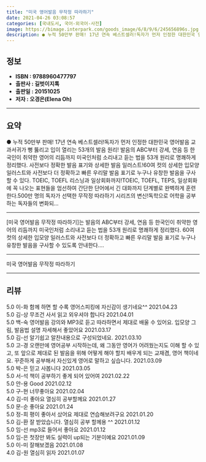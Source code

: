 ```yaml
---
title: "미국 영어발음 무작정 따라하기"
date: 2021-04-26 03:08:57
categories: [국내도서, 국어-외국어-사전]
image: https://bimage.interpark.com/goods_image/6/8/9/6/245656896s.jpg
description: ● 누적 50만부 판매! 17년 연속 베스트셀러!독자가 먼저 인정한 대한민국 영어발음 교과서귀가 뻥 뚫리고 입이 열리는 53개의 발음 원리! 발음의 ABC부터 강세, 연음 등 한국인이 취약한 영어의 리듬까지 미국인처럼 소리내고 듣는 법을 53개 원리로 명쾌하게 정리했다. 사전보다 정확
---
```


## **정보**

- **ISBN : 9788960477797**
- **출판사 : 길벗이지톡**
- **출판일 : 20151025**
- **저자 : 오경은(Elena Oh)**

------



## **요약**

●  누적 50만부 판매! 17년 연속 베스트셀러!독자가 먼저 인정한 대한민국 영어발음 교과서귀가 뻥 뚫리고 입이 열리는 53개의 발음 원리! 발음의 ABC부터 강세, 연음 등 한국인이 취약한 영어의 리듬까지 미국인처럼 소리내고 듣는 법을 53개 원리로 명쾌하게 정리했다. 사전보다 정확한 발음 표기와 상세한 발음 일러스트!60여 컷의 상세한 입모양 일러스트와 사전보다 더 정확하고 빠른 우리말 발음 표기로 누구나 유창한 발음을 구사할 수 있다. TOEIC, TOEFL 리스닝과 일상회화까지!TOEIC, TOEFL, TEPS, 일상회화에 꼭 나오는 표현들을 엄선하여 간단한 단어에서 긴 대화까지 단계별로 완벽하게 훈련한다.500만 명의 독자가 선택한 무작정 따라하기 시리즈의 변신!독학으로 어학을 공부하는 독자들의 변화되...

------

[미국 영어발음 무작정 따라하기]는 발음의 ABC부터 강세, 연음 등 한국인이 취약한 영어의 리듬까지 미국인처럼 소리내고 듣는 법을 53개 원리로 명쾌하게 정리했다. 60여 컷의 상세한 입모양 일러스트와 사전보다 더 정확하고 빠른 우리말 발음 표기로 누구나 유창한 발음을 구사할 수 있도록 안내한다.... 

------


미국 영어발음 무작정 따라하기 

------


## **리뷰** 

5.0 이-화 함께 하면 할 수록 영어스피킹에 자신감이 생기네요^^ 2021.04.23 <br/>5.0 김-상 무조건 사서 읽고 외우셔야 합니다 2021.04.01 <br/>5.0 백-숙 영어발음 강의와 MP3로 듣고 따라하면서 제대로 배울 수 있어요. 입모양 그림, 발음법 설명 자세해서 좋았어요 2021.03.17 <br/>5.0 김-선 알기쉽고 알찬내용으로 구성되었네요. 2021.03.10 <br/>5.0 고-경 오랜만에 영어공부 시작하는데, 왜 그동안 영어가 어려웠는지도 이해 할 수 있고, 또 앞으로 제대로 된 발음을 위해 어떻게 해야 할지 배우게 되는 교재겸, 영어 책이네요. 꾸준하게 공부해서 자신있게 영어로 말하고 싶습니다. 2021.03.09 <br/>5.0 박-은 믿고 사봅니다 2021.03.05 <br/>5.0 서-석 책이 공부하기 좋게 되어 있어여 2021.02.22 <br/>5.0 안-용 Good 2021.02.12 <br/>5.0 구-현 너무좋아요 2021.02.04 <br/>4.0 김-미 좋아요 열심히 공부할께요 2021.01.27 <br/>5.0 문-순 좋아요 2021.01.24 <br/>5.0 정-희 평이 좋아서 샀어요
제대로 연습해보려구요 2021.01.20 <br/>5.0 김-환 잘 받았습니다.
열심히 공부 할께용 ^^ 2021.01.12 <br/>5.0 임-선 mp3로 들어서 좋아요 2021.01.12 <br/>5.0 임-은 첫장만 봐도 실력이 up되는 기분이예요 2021.01.09 <br/>5.0 이-미 잘해보겠음 2021.01.08 <br/>4.0 김-원 열심히 읽자 2021.01.07 <br/>